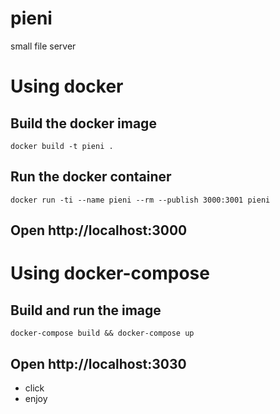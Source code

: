 # pieni
small file server

# Using docker

## Build the docker image

    docker build -t pieni .

## Run the docker container

    docker run -ti --name pieni --rm --publish 3000:3001 pieni

## Open http://localhost:3000

# Using docker-compose

## Build and run the image
    docker-compose build && docker-compose up

## Open http://localhost:3030

- click
- enjoy
